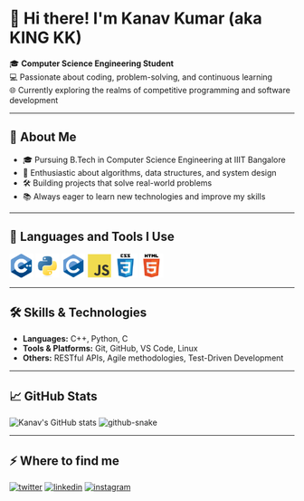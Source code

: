 # 👋 Hi there! I'm **Kanav Kumar** (aka **KING KK**)

🎓 **Computer Science Engineering Student**  
💻 Passionate about coding, problem-solving, and continuous learning  
🌐 Currently exploring the realms of competitive programming and software development

---

## 🚀 About Me

- 🎓 Pursuing B.Tech in Computer Science Engineering at IIIT Bangalore
- 🧠 Enthusiastic about algorithms, data structures, and system design
- 🛠️ Building projects that solve real-world problems
- 📚 Always eager to learn new technologies and improve my skills

---

<h2>🚀 Languages and Tools I Use</h2>

<p>
<a target="_blank" href="https://raw.githubusercontent.com/devicons/devicon/master/icons/cplusplus/cplusplus-original.svg" style="display: inline-block;"><img src="https://raw.githubusercontent.com/devicons/devicon/master/icons/cplusplus/cplusplus-original.svg" alt="cplusplus" width="42" height="42" /></a>
<a target="_blank" href="https://raw.githubusercontent.com/devicons/devicon/master/icons/python/python-original.svg" style="display: inline-block;"><img src="https://raw.githubusercontent.com/devicons/devicon/master/icons/python/python-original.svg" alt="python" width="42" height="42" /></a>
<a target="_blank" href="https://raw.githubusercontent.com/devicons/devicon/master/icons/c/c-original.svg" style="display: inline-block;"><img src="https://raw.githubusercontent.com/devicons/devicon/master/icons/c/c-original.svg" alt="c" width="42" height="42" /></a>
<a target="_blank" href="https://raw.githubusercontent.com/devicons/devicon/master/icons/javascript/javascript-original.svg" style="display: inline-block;"><img src="https://raw.githubusercontent.com/devicons/devicon/master/icons/javascript/javascript-original.svg" alt="javascript" width="42" height="42" /></a>
<a target="_blank" href="https://raw.githubusercontent.com/devicons/devicon/master/icons/css3/css3-original-wordmark.svg" style="display: inline-block;"><img src="https://raw.githubusercontent.com/devicons/devicon/master/icons/css3/css3-original-wordmark.svg" alt="css3" width="42" height="42" /></a>
<a target="_blank" href="https://raw.githubusercontent.com/devicons/devicon/master/icons/html5/html5-original-wordmark.svg" style="display: inline-block;"><img src="https://raw.githubusercontent.com/devicons/devicon/master/icons/html5/html5-original-wordmark.svg" alt="html5" width="42" height="42" /></a>
</p>

---

## 🛠️ Skills & Technologies

- **Languages:** C++, Python, C
- **Tools & Platforms:** Git, GitHub, VS Code, Linux
- **Others:** RESTful APIs, Agile methodologies, Test-Driven Development

---

## 📈 GitHub Stats

![Kanav's GitHub stats](https://github-readme-stats.vercel.app/api?username=Ayush-patel9&show_icons=true&theme=radical)
<picture>
  <source media="(prefers-color-scheme: dark)" srcset="https://raw.githubusercontent.com/Ayush-patel9/Ayush-patel9/output/github-snake-dark.svg" />
  <source media="(prefers-color-scheme: light)" srcset="https://raw.githubusercontent.com/Ayush-patel9/Ayush-patel9/output/github-snake.svg" />
  <img alt="github-snake" src="https://raw.githubusercontent.com/Ayush-patel9/Ayush-patel9/output/github-snake.svg" />
</picture>

---

<h2>⚡️ Where to find me</h2>

<p>
<a target="_blank" href="https://twitter.com/KanavKumar007" style="display: inline-block;"><img src="https://img.shields.io/badge/twitter-x?style=for-the-badge&logo=x&logoColor=white&color=%230f1419" alt="twitter" /></a>
<a target="_blank" href="https://www.linkedin.com/in/kanav-kumar-b655962b5" style="display: inline-block;"><img src="https://img.shields.io/badge/linkedin-logo?style=for-the-badge&logo=linkedin&logoColor=white&color=%230a77b6" alt="linkedin" /></a>
<a target="_blank" href="https://www.instagram.com/kanavvkumarr" style="display: inline-block;"><img src="https://img.shields.io/badge/instagram-logo?style=for-the-badge&logo=instagram&logoColor=white&color=%23F35369" alt="instagram" /></a>
</p>
